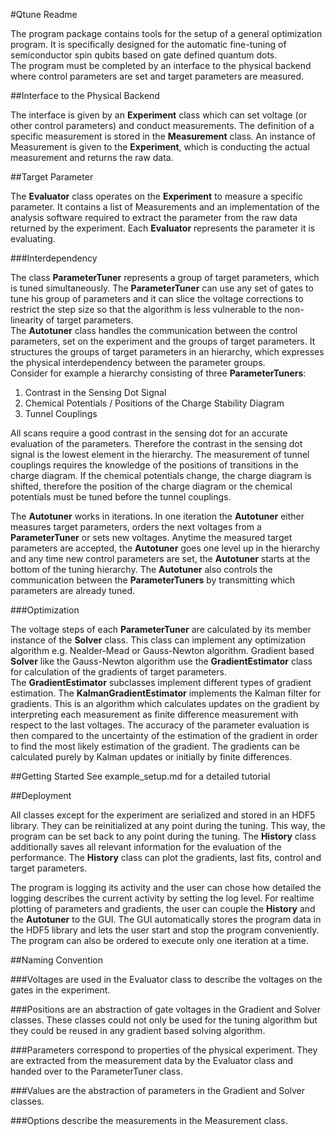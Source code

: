 #Qtune Readme

The program package contains tools for the setup of a general optimization program. It is specifically designed for the 
automatic fine-tuning of semiconductor spin qubits based on gate defined quantum dots.  
The program must be completed by an interface to the physical backend where control 
parameters are set and target parameters are measured.  

##Interface to the Physical Backend

The interface is given by an **Experiment** class which can set voltage (or other control parameters) and conduct 
measurements. The definition of a specific measurement is stored in the **Measurement** class. An instance of
Measurement is given to the **Experiment**, which is conducting the actual measurement and returns the raw data.

##Target Parameter

The **Evaluator** class operates on the **Experiment** to measure a specific parameter. It contains a list of 
Measurements and 
an implementation of the analysis software required to extract the parameter from the raw data returned by the 
experiment. Each **Evaluator** represents the parameter it is evaluating.

###Interdependency

The class **ParameterTuner** represents a group of target parameters, which is tuned simultaneously. The 
**ParameterTuner** can use any set of gates to tune his group of parameters and it can slice the voltage corrections 
to restrict the step size so that the algorithm is less vulnerable to the non-linearity of target parameters.  
The **Autotuner** 
class handles the communication between the control parameters, set on the experiment and the 
groups of target parameters. It structures the groups of target parameters in an hierarchy, which expresses the physical
interdependency between the parameter groups.  
Consider for example a hierarchy consisting of three **ParameterTuners**:
1. Contrast in the Sensing Dot Signal
2. Chemical Potentials / Positions of the Charge Stability Diagram
3. Tunnel Couplings

All scans require a good contrast in the sensing dot for an accurate evaluation of the parameters. Therefore the 
contrast in the sensing dot signal is the lowest element in the hierarchy. The measurement of tunnel couplings requires
the knowledge of the positions of transitions in the charge diagram. If the chemical potentials change, the charge 
diagram is shifted, therefore the position of the charge diagram or the chemical potentials must be tuned before the 
tunnel couplings.  

The **Autotuner** works in iterations. In one iteration the **Autotuner** either measures target parameters, orders
the next voltages from a **ParameterTuner** or sets new voltages. Anytime the measured target parameters are accepted, 
the **Autotuner** goes one level up in the hierarchy and any time new control parameters are set, the **Autotuner** 
starts at the bottom of the tuning hierarchy. The **Autotuner** also controls the communication between the 
**ParameterTuners** by transmitting which parameters are already tuned. 

###Optimization

The voltage steps of each **ParameterTuner** are calculated by its member instance of the **Solver** class. This class 
can implement any optimization algorithm e.g. Nealder-Mead or Gauss-Newton algorithm. 
Gradient based **Solver** like the Gauss-Newton algorithm use the **GradientEstimator** class for calculation of the 
gradients of target parameters.  
The **GradientEstimator** subclasses implement different types of gradient estimation. The **KalmanGradientEstimator** 
implements the Kalman filter for gradients. This is an algorithm which calculates updates on the gradient by 
interpreting each measurement as finite difference measurement with respect to the last voltages. The accuracy of the
parameter evaluation is then compared to the uncertainty of the estimation of the gradient in order to find the 
most likely estimation of the gradient. The gradients can be calculated purely by Kalman updates or initially by finite
differences.

##Getting Started
See example_setup.md for a detailed tutorial 

##Deployment

All classes except for the experiment are serialized and stored in an HDF5 library. They can be reinitialized at any 
point during the tuning. This way, the program can be set back to any point during the tuning. The **History** class 
additionally saves all relevant information for the evaluation of the performance. The **History** class can plot the
gradients, last fits, control and target parameters.

The program is logging its activity and the user can chose how detailed the logging describes the current activity by 
setting the log level. For realtime plotting of parameters and gradients, the user can  couple the **History** and the 
**Autotuner** to the GUI. The GUI automatically stores the program data in the HDF5 library and lets the user
 start and stop the program conveniently. The program can also be ordered to execute only one iteration at a time. 


##Naming Convention

###Voltages
are used in the Evaluator class to describe the voltages on the gates in the experiment.

###Positions
are an abstraction of gate voltages in the Gradient and Solver classes. These classes
could not only be used for the tuning algorithm but they could be reused in any gradient 
based solving algorithm.

###Parameters
correspond to properties of the physical experiment. They are extracted from the measurement data 
by the Evaluator class and handed over to the ParameterTuner class.

###Values
are the abstraction of parameters in the Gradient and Solver classes.

###Options
describe the measurements in the Measurement class.